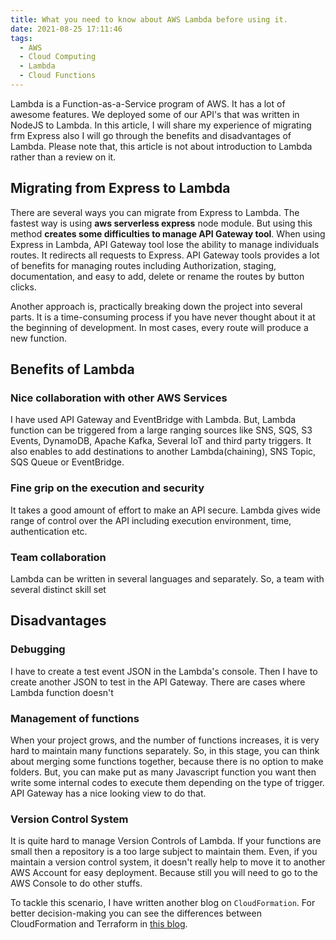 ```yaml
---
title: What you need to know about AWS Lambda before using it.
date: 2021-08-25 17:11:46
tags:
  - AWS
  - Cloud Computing
  - Lambda
  - Cloud Functions
---
```


Lambda is a Function-as-a-Service program of AWS. It has a lot of awesome features. We deployed some of our API's that was 
written in NodeJS to Lambda. In this article, I will share my experience of migrating frm Express also I will go through
the benefits and disadvantages of Lambda. Please note that, this article is not about introduction to Lambda rather than a review on it.


## Migrating from Express to Lambda

There are several ways you can migrate from Express to Lambda. The fastest way is using **aws serverless express** node module.
But using this method **creates some difficulties to manage API Gateway tool**. When using Express in Lambda, API Gateway tool
lose the ability to manage individuals routes. It redirects all requests to Express.
API Gateway tools provides a lot of benefits for managing routes including Authorization, staging, documentation, and easy 
to add, delete or rename the routes by button clicks.

<!--more-->


Another approach is, practically breaking down the project into several parts. It is a time-consuming process if you have never
thought about it at the beginning of development. In most cases, every route will produce a new function.  

## Benefits of Lambda
### Nice collaboration with other AWS Services
I have used API Gateway and EventBridge with Lambda. But, Lambda function can be triggered from a large ranging sources
like SNS, SQS, S3 Events, DynamoDB, Apache Kafka, Several IoT and third party triggers. It also enables to add destinations to 
another Lambda(chaining), SNS Topic, SQS Queue or EventBridge.

### Fine grip on the execution and security
It takes a good amount of effort to make an API secure. Lambda gives wide range of control over the API including execution environment, time, authentication etc.

### Team collaboration
Lambda can be written in several languages and separately. So, a team with several distinct skill set 

## Disadvantages
### Debugging
I have to create a test event JSON in the Lambda's console. Then I have to create another JSON to test in the API Gateway.
There are cases where Lambda function doesn't 

### Management of functions
When your project grows, and the number of functions increases, it is very hard to maintain many functions separately. So, in this stage, 
you can think about merging some functions together, because there is no option to make folders. But, you can make put as many Javascript function 
you want then write some internal codes to execute them depending on the type of trigger. API Gateway has a nice looking 
view to do that.

### Version Control System
It is quite hard to manage Version Controls of Lambda. If your functions are small then a repository is a too large subject to maintain them.
Even, if you maintain a version control system, it doesn't really help to move it to another AWS Account for easy deployment.
Because still you will need to go to the AWS Console to do other stuffs.

To tackle this scenario, I have written another blog on `CloudFormation`.
For better decision-making you can see the differences between CloudFormation and Terraform in [this blog](https://cloudonaut.io/cloudformation-vs-terraform/).
